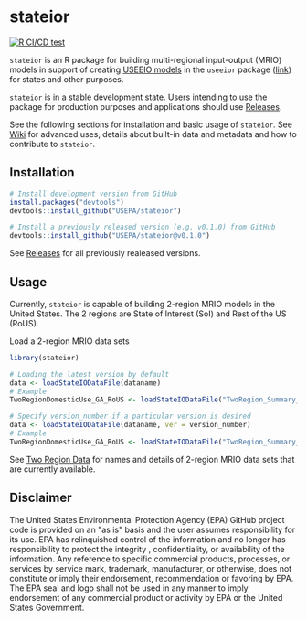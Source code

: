 # stateior
<!-- badges: start -->
[![R CI/CD test](https://github.com/USEPA/stateior/actions/workflows/R-CMD-check.yaml/badge.svg)](https://github.com/USEPA/stateior/actions/workflows/R-CMD-check.yaml)

`stateior` is an R package for building multi-regional input-output (MRIO) models in support of creating [USEEIO models](https://www.epa.gov/land-research/us-environmentally-extended-input-output-useeio-models) in the `useeior` package ([link](https://github.com/USEPA/useeior)) for states and other purposes.

`stateior` is in a stable development state.
Users intending to use the package for production purposes and applications should use [Releases](https://github.com/USEPA/stateior/releases).

See the following sections for installation and basic usage of `stateior`.
See [Wiki](https://github.com/USEPA/stateior/wiki) for advanced uses, details about built-in data and metadata and how to contribute to `stateior`.

## Installation

```r
# Install development version from GitHub
install.packages("devtools")
devtools::install_github("USEPA/stateior")
```

```r
# Install a previously released version (e.g. v0.1.0) from GitHub
devtools::install_github("USEPA/stateior@v0.1.0")
```

See [Releases](https://github.com/USEPA/stateior/releases) for all previously realeased versions.

## Usage

Currently, `stateior` is capable of building 2-region MRIO models in the United States.
The 2 regions are State of Interest (SoI) and Rest of the US (RoUS).

Load a 2-region MRIO data sets

```r
library(stateior)

# Loading the latest version by default
data <- loadStateIODataFile(dataname)
# Example
TwoRegionDomesticUse_GA_RoUS <- loadStateIODataFile("TwoRegion_Summary_DomesticUse_2012")[["Georgia"]]

# Specify version_number if a particular version is desired
data <- loadStateIODataFile(dataname, ver = version_number)
# Example
TwoRegionDomesticUse_GA_RoUS <- loadStateIODataFile("TwoRegion_Summary_DomesticUse_2012", ver = "0.1.0")[["Georgia"]]
```

See [Two Region Data](format_specs/TwoRegionData.md#data) for names and details of 2-region MRIO data sets that are currently available.

## Disclaimer

The United States Environmental Protection Agency (EPA) GitHub project code is provided on an "as is" basis and the user assumes responsibility for its use.  EPA has relinquished control of the information and no longer has responsibility to protect the integrity , confidentiality, or availability of the information.  Any reference to specific commercial products, processes, or services by service mark, trademark, manufacturer, or otherwise, does not constitute or imply their endorsement, recommendation or favoring by EPA.  The EPA seal and logo shall not be used in any manner to imply endorsement of any commercial product or activity by EPA or the United States Government.

 
